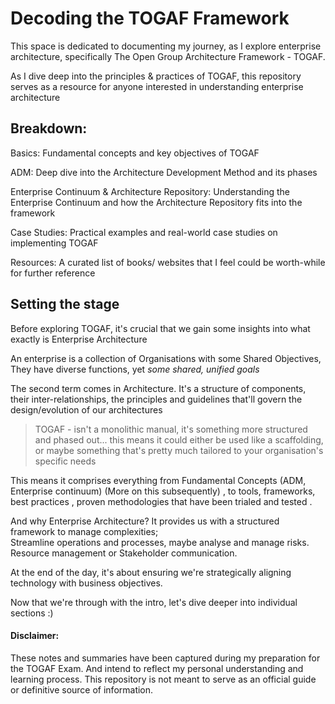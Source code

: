 # Decoding the TOGAF Framework

This space is dedicated to documenting my journey, as I explore enterprise architecture, specifically  The Open Group Architecture Framework - TOGAF.

As I dive deep into the principles & practices of TOGAF, this repository serves as a resource for anyone interested in understanding enterprise architecture


## Breakdown:

Basics: Fundamental concepts and key objectives of TOGAF

ADM: Deep dive into the Architecture Development Method and its phases

Enterprise Continuum & Architecture Repository: Understanding the Enterprise Continuum and how the Architecture Repository fits into the framework

Case Studies: Practical examples and real-world case studies on implementing TOGAF

Resources: A curated list of books/ websites that I feel could be worth-while for further reference

## Setting the stage

Before exploring TOGAF, it's crucial that we gain some insights into what exactly is Enterprise Architecture

An enterprise is a collection of Organisations with some Shared Objectives, They have diverse functions, yet *some shared, unified goals*

The second term comes in Architecture.  It's a structure of components, their inter-relationships, the principles and guidelines that'll govern the design/evolution of our architectures

> TOGAF - isn't a monolithic manual, it's something more structured and phased out... this means it could either be used like a scaffolding, or maybe something that's pretty much tailored to your organisation's specific needs

This means it comprises everything from Fundamental Concepts (ADM, Enterprise continuum) (More on this subsequently) , to tools, frameworks, best practices , proven methodologies that have been trialed and tested . 

And why Enterprise Architecture? It provides us with a structured framework to manage complexities;      
Streamline operations and processes, maybe analyse and manage risks. Resource management or Stakeholder communication. 

At the end of the day, it's about ensuring we're strategically aligning technology with business objectives.

Now that we're through with the intro, let's dive deeper into individual sections :)


#### Disclaimer:

These notes and summaries have been captured during my preparation for the TOGAF Exam. And intend to reflect my personal understanding and learning process. This repository is not meant to serve as an official guide or definitive source of information.

